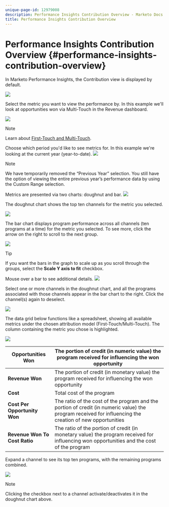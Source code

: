 ```yaml
---
unique-page-id: 12979008
description: Performance Insights Contribution Overview - Marketo Docs - Product Documentation
title: Performance Insights Contribution Overview
---
```


# Performance Insights Contribution Overview {#performance-insights-contribution-overview}

In Marketo Performance Insights, the Contribution view is displayed by default.

![](assets/one-1.png)

Select the metric you want to view the performance by. In this example we'll look at opportunities won via Multi-Touch in the Revenue dashboard.

![](assets/2.png)

>[!NOTE]
>
>Learn about [First-Touch and Multi-Touch](https://docs.marketo.com/display/DOCS/Understanding+Attribution).

Choose which period you'd like to see metrics for. In this example we're looking at the current year (year-to-date).   ![](assets/3-1.png)

>[!NOTE]
>
>We have temporarily removed the “Previous Year” selection. You still have the option of viewing the entire previous year’s performance data by using the Custom Range selection.

Metrics are presented via two charts: doughnut and bar.   ![](assets/four.png)

The doughnut chart shows the top ten channels for the metric you selected.

![](assets/5-1.png)

The bar chart displays program performance across all channels (ten programs at a time) for the metric you selected. To see more, click the arrow on the right to scroll to the next group.

![](assets/six.png)

>[!TIP]
>
>If you want the bars in the graph to scale up as you scroll through the groups, select the **Scale Y axis to fit** checkbox.

Mouse over a bar to see additional details.   ![](assets/seven.png)

Select one or more channels in the doughnut chart, and all the programs associated with those channels appear in the bar chart to the right. Click the channel(s) again to deselect.

![](assets/eight.png)

The data grid below functions like a spreadsheet, showing all available metrics under the chosen attribution model (First-Touch/Multi-Touch). The column containing the metric you chose is highlighted.

![](assets/9.png)

| **Opportunities Won** |The portion of credit (in numeric value) the program received for influencing the won opportunity |
|---|---|
| **Revenue Won** |The portion of credit (in monetary value) the program received for influencing the won opportunity |
| **Cost** |Total cost of the program |
| **Cost Per Opportunity Won** |The ratio of the cost of the program and the portion of credit (in numeric value) the program received for influencing the creation of new opportunities |
| **Revenue Won To Cost Ratio** |The ratio of the portion of credit (in monetary value) the program received for influencing won opportunities and the cost of the program |

Expand a channel to see its top ten programs, with the remaining programs combined.

![](assets/10.png)

>[!NOTE]
>
>Clicking the checkbox next to a channel activate/deactivates it in the doughnut chart above.

